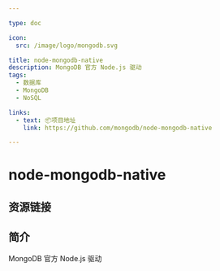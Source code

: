 ```yaml
---

type: doc

icon:
  src: /image/logo/mongodb.svg

title: node-mongodb-native
description: MongoDB 官方 Node.js 驱动
tags:
  - 数据库
  - MongoDB
  - NoSQL

links:
  - text: 📦项目地址
    link: https://github.com/mongodb/node-mongodb-native

---
```


<ShowLogo />

# node-mongodb-native

<ShowTags />

<ShowBreadcrumb />

## 资源链接

<ShowLinks />

## 简介

MongoDB 官方 Node.js 驱动
